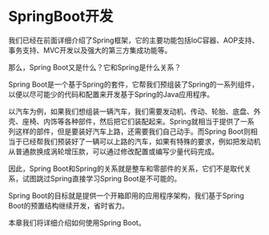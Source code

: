 # SpringBoot开发

我们已经在前面详细介绍了Spring框架，它的主要功能包括IoC容器、AOP支持、事务支持、MVC开发以及强大的第三方集成功能等。

那么，Spring Boot又是什么？它和Spring是什么关系？

Spring Boot是一个基于Spring的套件，它帮我们预组装了Spring的一系列组件，以便以尽可能少的代码和配置来开发基于Spring的Java应用程序。

以汽车为例，如果我们想组装一辆汽车，我们需要发动机、传动、轮胎、底盘、外壳、座椅、内饰等各种部件，然后把它们装配起来。Spring就相当于提供了一系列这样的部件，但是要装好汽车上路，还需要我们自己动手。而Spring Boot则相当于已经帮我们预装好了一辆可以上路的汽车，如果有特殊的要求，例如把发动机从普通款换成涡轮增压款，可以通过修改配置或编写少量代码完成。

因此，Spring Boot和Spring的关系就是整车和零部件的关系，它们不是取代关系，试图跳过Spring直接学习Spring Boot是不可能的。

Spring Boot的目标就是提供一个开箱即用的应用程序架构，我们基于Spring Boot的预置结构继续开发，省时省力。

本章我们将详细介绍如何使用Spring Boot。